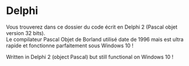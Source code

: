 # Delphi

Vous trouverez dans ce dossier du code écrit en Delphi 2 (Pascal objet version 32 bits).<br>
Le compilateur Pascal Objet de Borland utilisé date de 1996 mais est ultra rapide et fonctionne parfaitement sous Windows 10 !<br>

Written in Delphi 2 (object Pascal) but still functional on Windows 10 !
